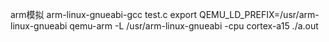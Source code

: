 arm模拟
arm-linux-gnueabi-gcc test.c
export QEMU_LD_PREFIX=/usr/arm-linux-gnueabi
qemu-arm -L /usr/arm-linux-gnueabi -cpu cortex-a15 ./a.out


